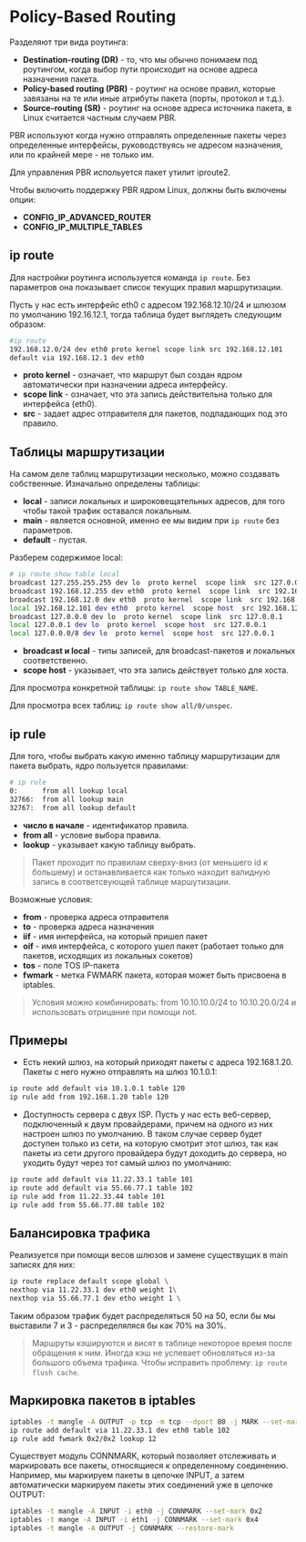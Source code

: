 
# Policy-Based Routing

Разделяют три вида роутинга:

- **Destination-routing (DR)** - то, что мы обычно понимаем под роутингом, когда выбор пути происходит на основе адреса назначения пакета.
- **Policy-based routing (PBR)** - роутинг на основе правил, которые завязаны на те или иные атрибуты пакета (порты, протокол и т.д.).
- **Source-routing (SR)** - роутинг на основе адреса источника пакета, в Linux считается частным случаем PBR.

PBR используют когда нужно отправлять определенные пакеты через определенные интерфейсы, руководствуясь не адресом назначения, или по крайней мере - не только им.

Для управления PBR испольуется пакет утилит iproute2.

Чтобы включить поддержку PBR ядром Linux, должны быть включены опции:

- **CONFIG\_IP\_ADVANCED\_ROUTER**
- **CONFIG\_IP\_MULTIPLE\_TABLES**

## ip route

Для настройки роутинга используется команда `ip route`. Без параметров она показывает список текущих правил маршрутизации.

Пусть у нас есть интерфейс eth0 с адресом 192.168.12.10/24 и шлюзом по умолчанию 192.16.12.1, тогда таблица будет выглядеть следующим образом:
```bash
#ip route
192.168.12.0/24 dev eth0 proto kernel scope link src 192.168.12.101
default via 192.168.12.1 dev eth0
```

- **proto kernel** - означает, что маршрут был создан ядром автоматически при назначении адреса интерфейсу.
- **scope link** - означает, что эта запись действительна только для интерфейса (eth0).
- **src** - задает адрес отправителя для пакетов, подпадающих под это правило.

## Таблицы маршрутизации

На самом деле таблиц маршрутизации несколько, можно создавать собственные. Изначально определены таблицы:

- **local** - записи локальных и широковещательных адресов, для того чтобы такой трафик оставался локальным.
- **main** - является основной, именно ее мы видим при `ip route` без параметров.
- **default** - пустая.

Разберем содержимое local:
```bash
# ip route show table local
broadcast 127.255.255.255 dev lo  proto kernel  scope link  src 127.0.0.1
broadcast 192.168.12.255 dev eth0  proto kernel  scope link  src 192.168.12.101
broadcast 192.168.12.0 dev eth0  proto kernel  scope link  src 192.168.12.101
local 192.168.12.101 dev eth0  proto kernel  scope host  src 192.168.12.101
broadcast 127.0.0.0 dev lo  proto kernel  scope link  src 127.0.0.1
local 127.0.0.1 dev lo  proto kernel  scope host  src 127.0.0.1
local 127.0.0.0/8 dev lo  proto kernel  scope host  src 127.0.0.1
```

- **broadcast и local** - типы записей, для broadcast-пакетов и локальных соответственно.
- **scope host** - указывает, что эта запись действует только для хоста.

Для просмотра конкретной таблицы: `ip route show TABLE_NAME`.

Для просмотра всех таблиц: `ip route show all/0/unspec`.

## ip rule

Для того, чтобы выбрать какую именно таблицу маршрутизации для пакета выбрать, ядро пользуется правилами:
```bash
# ip rule
0:      from all lookup local
32766:  from all lookup main
32767:  from all lookup default
```

- **число в начале** - идентификатор правила.
- **from all** - условие выбора правила.
- **lookup** - указывает какую таблицу выбрать.

> Пакет проходит по правилам сверху-вниз (от меньшего id к большему) и останавливается как только находит валидную запись в соответсвующей таблице маршутизации.

Возможные условия:

- **from** - проверка адреса отправителя
- **to** - проверка адреса назначения
- **iif** - имя интерфейса, на который пришел пакет
- **oif** - имя интерфейса, с которого ушел пакет (работает только для пакетов, исходящих из локальных сокетов)
- **tos** - поле TOS IP-пакета
- **fwmark** - метка FWMARK пакета, которая может быть присвоена в iptables.

> Условия можно комбинировать: from 10.10.10.0/24 to 10.10.20.0/24 и использовать отрицание при помощи not.

## Примеры

- Есть некий шлюз, на который приходят пакеты с адреса 192.168.1.20. Пакеты с него нужно отправлять на шлюз 10.1.0.1:
```bash
ip route add default via 10.1.0.1 table 120
ip rule add from 192.168.1.20 table 120
```

- Доступность сервера с двух ISP. Пусть у нас есть веб-сервер, подключенный к двум провайдерами, причем на одного из них настроен шлюз по умолчанию. В таком случае сервер будет доступен только из сети, на которую смотрит этот шлюз, так как пакеты из сети другого провайдера будут доходить до сервера, но уходить будут через тот самый шлюз по умолчанию:
```bash
ip route add default via 11.22.33.1 table 101
ip route add default via 55.66.77.1 table 102
ip rule add from 11.22.33.44 table 101
ip rule add from 55.66.77.88 table 102
```

## Балансировка трафика

Реализуется при помощи весов шлюзов и замене существущих в main записях для них:
```bash
ip route replace default scope global \
nexthop via 11.22.33.1 dev eth0 weight 1\
nexthop via 55.66.77.1 dev etho weight 1 \
```

Таким образом трафик будет распределяться 50 на 50, если бы мы выставили 7 и 3 - распределяляся бы как 70% на 30%.

> Маршруты кэшируются и висят в таблице некоторое время после обращения к ним. Иногда кэш не успевает обновляться из-за большого объема трафика. Чтобы исправить проблему: `ip route flush cache`.

## Маркировка пакетов в iptables

```bash
iptables -t mangle -A OUTPUT -p tcp -m tcp --dport 80 -j MARK --set-mark 0x2
ip route add default via 11.22.33.1 dev eth0 table 102
ip rule add fwmark 0x2/0x2 lookup 12
```

Существует модуль CONNMARK, который позволяет отслеживать и маркировать все пакеты, относящиеся к определенному соединению. Например, мы маркируем пакеты в цепочке INPUT, а затем автоматически маркируем пакеты этих соединений уже в цепочке OUTPUT:
```bash
iptables -t mangle -A INPUT -i eth0 -j CONNMARK --set-mark 0x2
iptables -t mange -A INPUT -i eth1 -j CONNMARK --set-mark 0x4
iptables -t mangle -A OUTPUT -j CONNMARK --restore-mark
```
